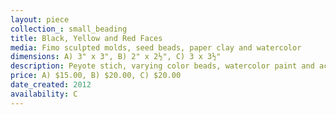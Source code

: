 ```yaml
---
layout: piece
collection_: small_beading
title: Black, Yellow and Red Faces
media: Fimo sculpted molds, seed beads, paper clay and watercolor
dimensions: A) 3" x 3", B) 2" x 2½", C) 3 x 3½"
description: Peyote stich, varying color beads, watercolor paint and acrylic, hand painted paper.
price: A) $15.00, B) $20.00, C) $20.00
date_created: 2012
availability: C
---
```

